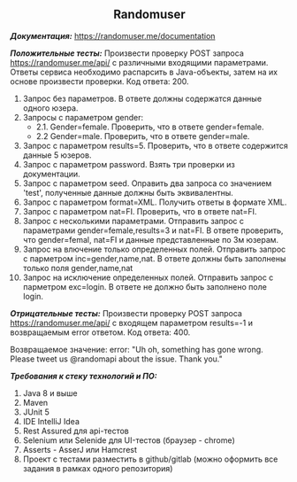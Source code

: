 <h2 align="center" > Randomuser </h2>

***Документация:*** https://randomuser.me/documentation

***Положительные тесты:***
Произвести проверку POST запроса https://randomuser.me/api/ с различными входящими параметрами. Ответы сервиса необходимо распарсить в Java-объекты, затем на их основе произвести проверки. Код ответа: 200.
1. Запрос без параметров. В ответе должны содержатся данные одного юзера.
2. Запросы с параметром gender:
   - 2.1. Gender=female. Проверить, что в ответе gender=female.
   - 2.2 Gender=male. Проверить, что в ответе gender=male.
3. Запрос с параметром results=5. Проверить, что в ответе содержится данные 5 юзеров.
4. Запрос с параметром password. Взять три проверки из документации.
5. Запрос с параметром seed. Оправить два запроса со значением 'test', полученные данные должны быть эквивалентны.
6. Запрос с параметром format=XML. Получить ответы в формате XML.
7. Запрос с параметром nat=FI. Проверить, что в ответе nat=FI.
8. Запрос с несколькими параметрами. Отправить запрос с параметрами gender=female,results=3 и nat=FI. В ответе проверить, что gender=femal, nat=FI и данные представленные по 3м юзерам.
9. Запрос на влючение только определенных полей. Отправить запрос с парметром inc=gender,name,nat. В ответе должны быть заполнены только поля gender,name,nat
10. Запрос на исключение определенных полей. Отправить запрос с парметром exc=login. В ответе не должно быть заполнено поле login.

***Отрицательные тесты:***
Произвести проверку POST запроса https://randomuser.me/api/ с входящем параметром results=-1 и возвращаемым error ответом. Код ответа: 400.

Возвращаемое значение: error: "Uh oh, something has gone wrong. Please tweet us @randomapi about the issue. Thank you."

***Требования к стеку технологий и ПО:***
1. Java 8 и выше
2. Maven
3. JUnit 5
4. IDE IntelliJ Idea
5. Rest Assured для api-тестов
6. Selenium или Selenide для UI-тестов (браузер - chrome)
7. Asserts - AsserJ или Hamcrest
8. Проект с тестами разместить в github/gitlab (можно оформить все задания в рамках одного репозитория)
